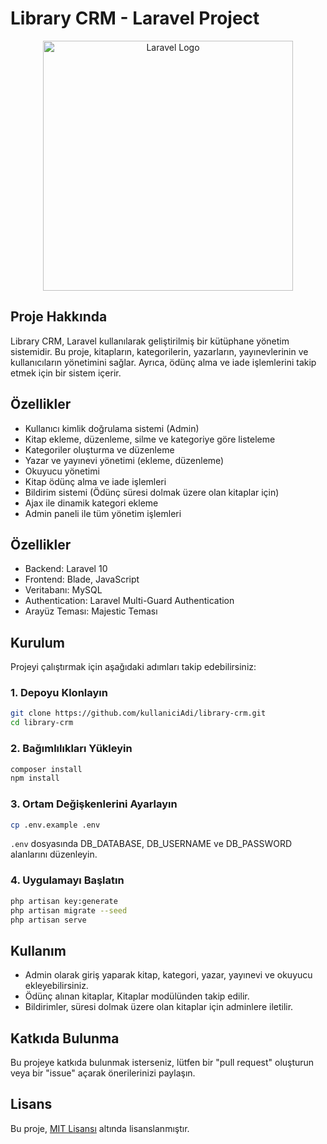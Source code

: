 # Library CRM - Laravel Project

<p align="center">
  <a href="https://laravel.com" target="_blank">
    <img src="https://raw.githubusercontent.com/laravel/art/master/logo-lockup/5%20SVG/2%20CMYK/1%20Full%20Color/laravel-logolockup-cmyk-red.svg" width="400" alt="Laravel Logo">
  </a>
</p>

## Proje Hakkında

Library CRM, Laravel kullanılarak geliştirilmiş bir kütüphane yönetim sistemidir. Bu proje, kitapların, kategorilerin, yazarların, yayınevlerinin ve kullanıcıların yönetimini sağlar. Ayrıca, ödünç alma ve iade işlemlerini takip etmek için bir sistem içerir.

## Özellikler

- Kullanıcı kimlik doğrulama sistemi (Admin)
- Kitap ekleme, düzenleme, silme ve kategoriye göre listeleme
- Kategoriler oluşturma ve düzenleme
- Yazar ve yayınevi yönetimi (ekleme, düzenleme)
- Okuyucu yönetimi
- Kitap ödünç alma ve iade işlemleri
- Bildirim sistemi (Ödünç süresi dolmak üzere olan kitaplar için)
- Ajax ile dinamik kategori ekleme
- Admin paneli ile tüm yönetim işlemleri

## Özellikler

- Backend: Laravel 10
- Frontend: Blade, JavaScript 
- Veritabanı: MySQL
- Authentication: Laravel Multi-Guard Authentication
- Arayüz Teması: Majestic Teması
  
## Kurulum

Projeyi çalıştırmak için aşağıdaki adımları takip edebilirsiniz:

### 1. Depoyu Klonlayın
```sh
git clone https://github.com/kullaniciAdi/library-crm.git
cd library-crm
```

### 2. Bağımlılıkları Yükleyin
```sh
composer install
npm install
```

### 3. Ortam Değişkenlerini Ayarlayın
```sh
cp .env.example .env
```
`.env` dosyasında DB_DATABASE, DB_USERNAME ve DB_PASSWORD alanlarını düzenleyin.

### 4. Uygulamayı Başlatın
```sh
php artisan key:generate
php artisan migrate --seed
php artisan serve
```

## Kullanım

- Admin olarak giriş yaparak kitap, kategori, yazar, yayınevi ve okuyucu ekleyebilirsiniz.
- Ödünç alınan kitaplar, Kitaplar modülünden takip edilir.
- Bildirimler, süresi dolmak üzere olan kitaplar için adminlere iletilir.

## Katkıda Bulunma
Bu projeye katkıda bulunmak isterseniz, lütfen bir "pull request" oluşturun veya bir "issue" açarak önerilerinizi paylaşın.

## Lisans
Bu proje, [MIT Lisansı](https://opensource.org/licenses/MIT) altında lisanslanmıştır.
